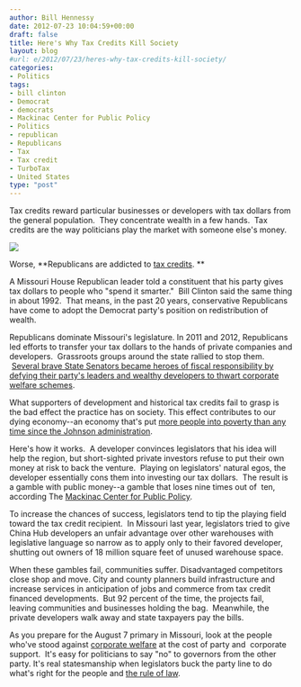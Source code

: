 ```yaml
---
author: Bill Hennessy
date: 2012-07-23 10:04:59+00:00
draft: false
title: Here's Why Tax Credits Kill Society
layout: blog
#url: e/2012/07/23/heres-why-tax-credits-kill-society/
categories:
- Politics
tags:
- bill clinton
- Democrat
- democrats
- Mackinac Center for Public Policy
- Politics
- republican
- Republicans
- Tax
- Tax credit
- TurboTax
- United States
type: "post"
---
```


Tax credits reward particular businesses or developers with tax dollars from the general population.  They concentrate wealth in a few hands.  Tax credits are the way politicians play the market with someone else's money.




[![](https://ludicrite.files.wordpress.com/2012/07/tax-jar2.jpg)
](https://ludicrite.files.wordpress.com/2012/07/tax-jar2.jpg)




Worse, **Republicans are addicted to [tax credits](https://en.wikipedia.org/wiki/Tax_credit). **




A Missouri House Republican leader told a constituent that his party gives tax dollars to people who "spend it smarter."  Bill Clinton said the same thing in about 1992.  That means, in the past 20 years, conservative Republicans have come to adopt the Democrat party's position on redistribution of wealth.




Republicans dominate Missouri's legislature. In 2011 and 2012, Republicans led efforts to transfer your tax dollars to the hands of private companies and developers.  Grassroots groups around the state rallied to stop them.  [Several brave State Senators became heroes of fiscal responsibility by defying their party's leaders and wealthy developers to thwart corporate welfare schemes](https://midwestdemocracy.com/blogs/entries/its-opening-day-tax-credit-season-missouri-senate/).




What supporters of development and historical tax credits fail to grasp is the bad effect the practice has on society. This effect contributes to our dying economy--an economy that's put [more people into poverty than any time since the Johnson administration](https://www.businessinsider.com/us-poverty-on-track-to-reach-highest-level-since-the-1960s-2012-7).




Here's how it works.  A developer convinces legislators that his idea will help the region, but short-sighted private investors refuse to put their own money at risk to back the venture.  Playing on legislators' natural egos, the developer essentially cons them into investing our tax dollars.  The result is a gamble with public money--a gamble that loses nine times out of  ten, according The [Mackinac Center for Public Policy](https://mackinac.org).




To increase the chances of success, legislators tend to tip the playing field toward the tax credit recipient.  In Missouri last year, legislators tried to give China Hub developers an unfair advantage over other warehouses with legislative language so narrow as to apply only to their favored developer, shutting out owners of 18 million square feet of unused warehouse space.




When these gambles fail, communities suffer. Disadvantaged competitors close shop and move. City and county planners build infrastructure and increase services in anticipation of jobs and commerce from tax credit financed developments.  But 92 percent of the time, the projects fail, leaving communities and businesses holding the bag.  Meanwhile, the private developers walk away and state taxpayers pay the bills.




As you prepare for the August 7 primary in Missouri, look at the people who've stood against [corporate welfare](https://en.wikipedia.org/wiki/Corporate_welfare) at the cost of party and  corporate support.  It's easy for politicians to say "no" to governors from the other party. It's real statesmanship when legislators buck the party line to do what's right for the people and [the rule of law](https://truth-out.org/news/item/9409-the-oligarchys-rule-of-law-from-russian-to-oklahoma).
